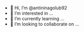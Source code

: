- 👋 Hi, I’m @antininagolub92
- 👀 I’m interested in ...
- 🌱 I’m currently learning ...
- 💞️ I’m looking to collaborate on ...

<!---
antininagolub92/antininagolub92 is a ✨ special ✨ repository because its `README.md` (this file) appears on your GitHub profile.
You can click the Preview link to take a look at your changes.
--->
